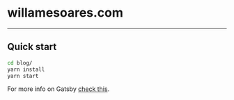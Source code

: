 # willamesoares.com
---

## Quick start
  ```sh
  cd blog/
  yarn install
  yarn start
  ```

  For more info on Gatsby [check this](./GATSBY-README.md).
